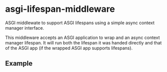 # asgi-lifespan-middleware

ASGI middlewate to support ASGI lifespans using a simple async context manager interface.

This middleware accepts an ASGI application to wrap and an async context manager lifespan.
It will run both the lifespan it was handed directly and that of the ASGI app (if the wrapped ASGI app supports lifespans).

## Example

```python

```